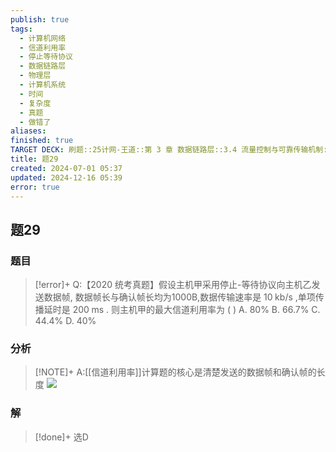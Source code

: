 ```yaml
---
publish: true
tags:
  - 计算机网络
  - 信道利用率
  - 停止等待协议
  - 数据链路层
  - 物理层
  - 计算机系统
  - 时间
  - 复杂度
  - 真题
  - 做错了
aliases: 
finished: true
TARGET DECK: 刷题::25计网-王道::第 3 章 数据链路层::3.4 流量控制与可靠传输机制::题29
title: 题29
created: 2024-07-01 05:37
updated: 2024-12-16 05:39
error: true
---
```

## 题29
### 题目
> [!error]+
> Q:【2020 统考真题】假设主机甲采用停止-等待协议向主机乙发送数据帧, 数据帧长与确认帧长均为1000B,数据传输速率是 ${10}\mathrm{\;{kb}}/\mathrm{s}$ ,单项传播延时是 ${200}\mathrm{\;{ms}}$ . 则主机甲的最大信道利用率为 ( )
> A. ${80}\%$ B. ${66.7}\%$ C. ${44.4}\%$ D. ${40}\%$
### 分析
> [!NOTE]+
> A:[[信道利用率]]计算题的核心是清楚发送的数据帧和确认帧的长度
> ![](https://img.hwenyi.live/202407112238328.webp)
### 解
> [!done]+
> 选D
<!--ID: 1732368640335-->